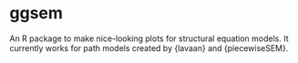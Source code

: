 # ggsem

An R package to make nice-looking plots for structural equation models. It currently works for path models created by {lavaan} and {piecewiseSEM}. 
